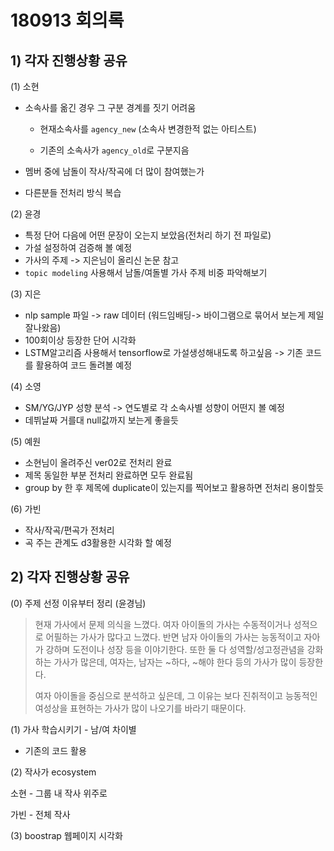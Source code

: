 # 180913 회의록



## 1) 각자 진행상황 공유

(1) 소현


- 소속사를 옮긴 경우 그 구분 경계를 짓기 어려움

  * 현재소속사를 ```agency_new``` (소속사 변경한적 없는 아티스트)

  * 기존의 소속사가 ```agency_old```로 구분지음

- 멤버 중에 남돌이 작사/작곡에 더 많이 참여했는가

- 다른분들 전처리 방식 복습

(2) 윤경

* 특정 단어 다음에 어떤 문장이 오는지 보았음(전처리 하기 전 파일로)
* 가설 설정하여 검증해 볼 예정
* 가사의 주제 -> 지은님이 올리신 논문 참고
* ```topic modeling``` 사용해서 남돌/여돌별 가사 주제 비중 파악해보기

(3) 지은

* nlp sample 파일 -> raw 데이터 (워드임배딩-> 바이그램으로 묶어서 보는게 제일 잘나왔음)
* 100회이상 등장한 단어 시각화
* LSTM알고리즘 사용해서 tensorflow로 가설생성해내도록 하고싶음 -> 기존 코드를 활용하여 코드 돌려볼 예정 

(4) 소영

* SM/YG/JYP 성향 분석 -> 연도별로 각 소속사별 성향이 어떤지 볼 예정
* 데뷔날짜 거를대 null값까지 보는게 좋을듯

(5) 예원

* 소현님이 올려주신 ver02로 전처리 완료
* 제목 동일한 부분 전처리 완료하면 모두 완료됨
* group by 한 후 제목에 duplicate이 있는지를 찍어보고 활용하면 전처리 용이할듯

(6) 가빈

* 작사/작곡/편곡가 전처리
* 곡 주는 관계도 d3활용한 시각화 할 예정





## 2) 각자 진행상황 공유



(0) 주제 선정 이유부터 정리 (윤경님)

> 현재 가사에서 문제 의식을 느꼈다. 여자 아이돌의 가사는 수동적이거나 성적으로 어필하는 가사가 많다고 느꼈다. 반면 남자 아이돌의 가사는 능동적이고 자아가 강하며 도전이나 성장 등을 이야기한다. 또한 둘 다 성역할/성고정관념을 강화하는 가사가 많은데, 여자는, 남자는 ~하다, ~해야 한다 등의 가사가 많이 등장한다.
>
> 여자 아이돌을 중심으로 분석하고 싶은데, 그 이유는 보다 진취적이고 능동적인 여성상을 표현하는 가사가 많이 나오기를 바라기 때문이다.

(1) 가사 학습시키기 - 남/여 차이별

* 기존의 코드 활용

(2) 작사가 ecosystem

소현 - 그룹 내 작사 위주로

가빈 - 전체 작사

(3) boostrap 웹페이지 시각화

